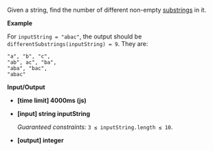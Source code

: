 ﻿Given a string, find the number of different non-empty [substrings](keyword://substring) in it.

**Example**

For `inputString = "abac"`, the output should be
`differentSubstrings(inputString) = 9`.
They are:

```
"a", "b", "c",
"ab", ac", "ba",
"aba", "bac",
"abac"

```

**Input/Output**

*   **[time limit] 4000ms (js)**

*   **[input] string inputString**

    _Guaranteed constraints:_
    `3 ≤ inputString.length ≤ 10`.

*   **[output] integer**